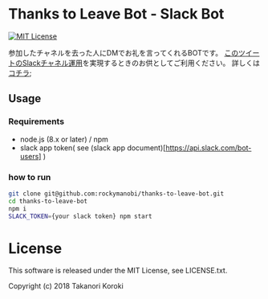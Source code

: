 # Thanks to Leave Bot - Slack Bot

[![MIT License](http://img.shields.io/badge/license-MIT-blue.svg?style=flat)](LICENSE.txt)

参加したチャネルを去った人にDMでお礼を言ってくれるBOTです。
[このツイートのSlackチャネル運用](https://twitter.com/june29/status/1075641033499635712)を実現するときのお供としてご利用ください。
詳しくは[コチラ](https://blog.rocky-manobi.com/entry/2018/12/26/150402);

## Usage

### Requirements

* node.js (8.x or later) / npm
* slack app token( see (slack app document)[https://api.slack.com/bot-users] )

### how to run

```bash
git clone git@github.com:rockymanobi/thanks-to-leave-bot.git
cd thanks-to-leave-bot
npm i
SLACK_TOKEN={your slack token} npm start
```

# License

This software is released under the MIT License, see LICENSE.txt.

Copyright (c) 2018 Takanori Koroki
